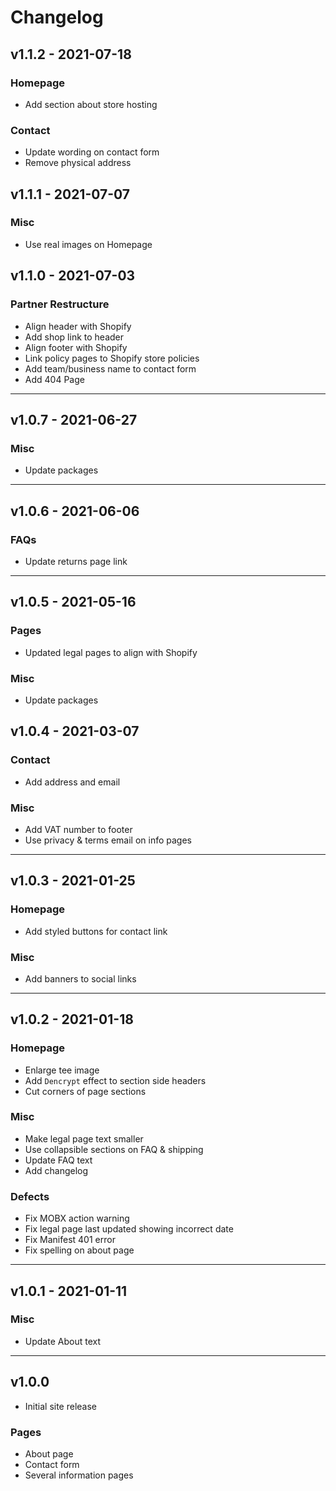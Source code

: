 # Changelog

## v1.1.2 - 2021-07-18

### Homepage

- Add section about store hosting

### Contact

- Update wording on contact form
- Remove physical address

## v1.1.1 - 2021-07-07

### Misc

- Use real images on Homepage

## v1.1.0 - 2021-07-03

### Partner Restructure

- Align header with Shopify
- Add shop link to header
- Align footer with Shopify
- Link policy pages to Shopify store policies
- Add team/business name to contact form
- Add 404 Page

---

## v1.0.7 - 2021-06-27

### Misc

- Update packages

---

## v1.0.6 - 2021-06-06

### FAQs

- Update returns page link

---

## v1.0.5 - 2021-05-16

### Pages

- Updated legal pages to align with Shopify

### Misc

- Update packages

## v1.0.4 - 2021-03-07

### Contact

- Add address and email

### Misc

- Add VAT number to footer
- Use privacy & terms email on info pages

---

## v1.0.3 - 2021-01-25

### Homepage

- Add styled buttons for contact link

### Misc

- Add banners to social links

---

## v1.0.2 - 2021-01-18

### Homepage

- Enlarge tee image
- Add `Dencrypt` effect to section side headers
- Cut corners of page sections

### Misc

- Make legal page text smaller
- Use collapsible sections on FAQ & shipping
- Update FAQ text
- Add changelog

### Defects

- Fix MOBX action warning
- Fix legal page last updated showing incorrect date
- Fix Manifest 401 error
- Fix spelling on about page

---

## v1.0.1 - 2021-01-11

### Misc

- Update About text

---

## v1.0.0

- Initial site release

### Pages

- About page
- Contact form
- Several information pages
